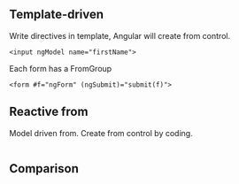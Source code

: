 ## Template-driven
  Write directives in template, Angular will create from control.
  ```
  <input ngModel name="firstName">
  ```
  Each form has a FromGroup
  ```
  <form #f="ngForm" (ngSubmit)="submit(f)">
  ```
## Reactive from
  Model driven from.
  Create from control by coding.
```

```

## Comparison
